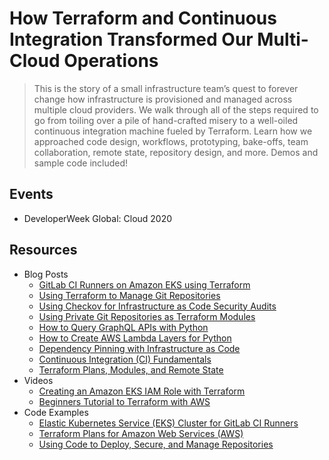 # How Terraform and Continuous Integration Transformed Our Multi-Cloud Operations

> This is the story of a small infrastructure team’s quest to forever change how infrastructure is provisioned and managed across multiple cloud providers. We walk through all of the steps required to go from toiling over a pile of hand-crafted misery to a well-oiled continuous integration machine fueled by Terraform. Learn how we approached code design, workflows, prototyping, bake-offs, team collaboration, remote state, repository design, and more. Demos and sample code included!

## Events

- DeveloperWeek Global: Cloud 2020

## Resources

- Blog Posts
  - [GitLab CI Runners on Amazon EKS using Terraform](https://wahlnetwork.com/2020/09/22/gitlab-ci-runners-on-amazon-eks-using-terraform/)
  - [Using Terraform to Manage Git Repositories](https://wahlnetwork.com/2020/09/01/using-terraform-to-manage-git-repositories/)
  - [Using Checkov for Infrastructure as Code Security Audits](https://wahlnetwork.com/2020/08/25/using-checkov-for-infrastructure-as-code-security-audits/)
  - [Using Private Git Repositories as Terraform Modules](https://wahlnetwork.com/2020/08/11/using-private-git-repositories-as-terraform-modules/)
  - [How to Query GraphQL APIs with Python](https://wahlnetwork.com/2020/08/04/how-to-query-graphql-apis-with-python/)
  - [How to Create AWS Lambda Layers for Python](https://wahlnetwork.com/2020/07/28/how-to-create-aws-lambda-layers-for-python/)
  - [Dependency Pinning with Infrastructure as Code](https://wahlnetwork.com/2020/07/21/dependency-pinning-with-infrastructure-as-code/)
  - [Continuous Integration (CI) Fundamentals](https://wahlnetwork.com/2020/06/29/fundamentals-continuous-integration/)
  - [Terraform Plans, Modules, and Remote State](https://wahlnetwork.com/2020/04/29/terraform-plans-modules-and-remote-state/)
- Videos
  - [Creating an Amazon EKS IAM Role with Terraform](https://youtu.be/JXDSxKt72bE)
  - [Beginners Tutorial to Terraform with AWS](https://youtu.be/XxTcw7UTues)
- Code Examples
  - [Elastic Kubernetes Service (EKS) Cluster for GitLab CI Runners](https://github.com/WahlNetwork/tf-aws-eks-gitlab-ci)
  - [Terraform Plans for Amazon Web Services (AWS)](https://github.com/WahlNetwork/tf-examples-aws)
  - [Using Code to Deploy, Secure, and Manage Repositories](https://github.com/WahlNetwork/repository-manager)
